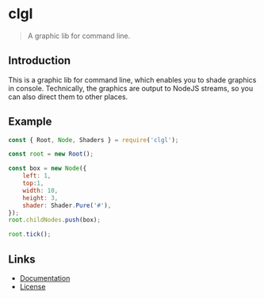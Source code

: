 # clgl

> A graphic lib for command line.

## Introduction

This is a graphic lib for command line, which enables you to shade graphics in console. Technically, the graphics are output to NodeJS streams, so you can also direct them to other places.

## Example

```js
const { Root, Node, Shaders } = require('clgl');

const root = new Root();

const box = new Node({
    left: 1,
    top:1,
    width: 10,
    height: 3,
    shader: Shader.Pure('#'),
});
root.childNodes.push(box);

root.tick();
```

## Links

- [Documentation](https://github.com/huang2002/clgl/wiki)
- [License](./LICENSE)
